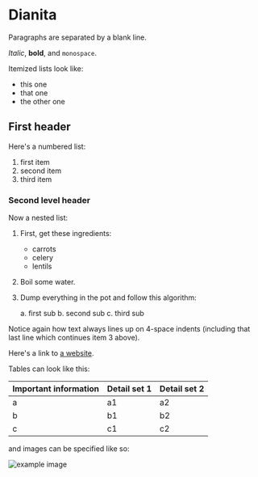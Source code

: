 # Dianita

Paragraphs are separated by a blank line.

*Italic*, **bold**, and `monospace`. 

Itemized lists look like:

  * this one
  * that one
  * the other one



## First header

Here's a numbered list:

 1. first item
 2. second item
 3. third item

### Second level header

Now a nested list:

 1. First, get these ingredients:

      * carrots
      * celery
      * lentils

 2. Boil some water.

 3. Dump everything in the pot and follow
    this algorithm:

     a. first sub
     b. second sub
     c. third sub

Notice again how text always lines up on 4-space indents (including
that last line which continues item 3 above).

Here's a link to [a website](http://cool.site).


Tables can look like this:

| Important information | Detail set 1 | Detail set 2 |
| :---- | :---- | :---- |
| a | a1 | a2 |
| b | b1 | b2 |
| c | c1 | c2 |


and images can be specified like so:

![example image](assets/example.png "An exemplary image")

